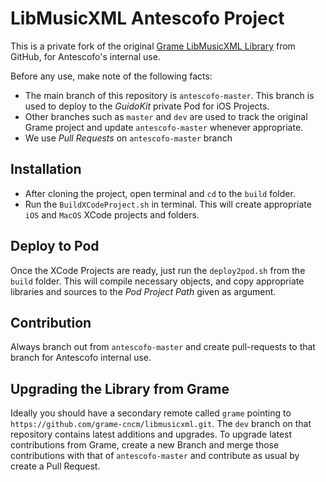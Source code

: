 # LibMusicXML Antescofo Project
This is a private fork of the original [Grame LibMusicXML Library](https://github.com/grame-cncm/libmusicxml) from GitHub, for Antescofo's internal use.

Before any use, make note of the following facts:
- The main branch of this repository is `antescofo-master`. This branch is used to deploy to the _GuidoKit_ private Pod for iOS Projects.
- Other branches such as `master` and `dev` are used to track the original Grame project and update `antescofo-master` whenever appropriate.
- We use *Pull Requests* on `antescofo-master` branch

## Installation

- After cloning the project, open terminal and `cd` to the `build` folder. 
- Run the `BuildXCodeProject.sh` in terminal. This will create appropriate `iOS` and `MacOS` XCode projects and folders.

## Deploy to Pod

Once the XCode Projects are ready, just run the `deploy2pod.sh` from the `build` folder. This will compile necessary objects, and copy appropriate libraries and sources to the _Pod Project Path_ given as argument.

## Contribution

Always branch out from `antescofo-master` and create pull-requests to that branch for Antescofo internal use.

## Upgrading the Library from Grame

Ideally you should have a secondary remote called `grame` pointing to `https://github.com/grame-cncm/libmusicxml.git`. The `dev` branch on that repository contains latest additions and upgrades.
To upgrade latest contributions from Grame, create a new Branch and merge those contributions with that of `antescofo-master` and contribute as usual by create a Pull Request.